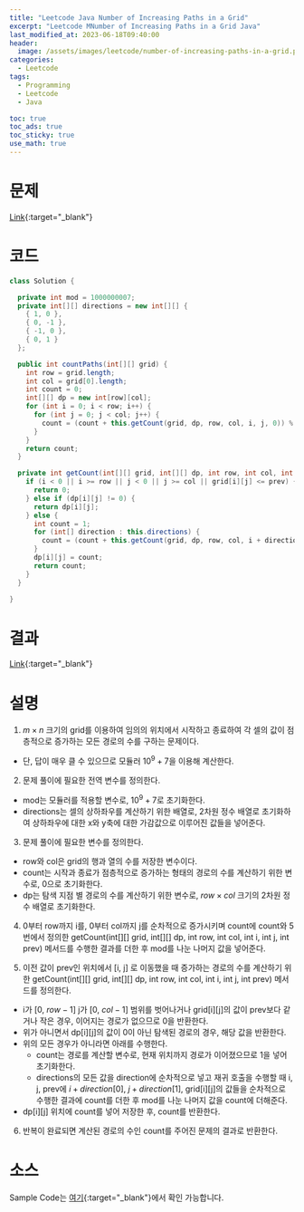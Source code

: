 ```yaml
---
title: "Leetcode Java Number of Increasing Paths in a Grid"
excerpt: "Leetcode MNumber of Increasing Paths in a Grid Java"
last_modified_at: 2023-06-18T09:40:00
header:
  image: /assets/images/leetcode/number-of-increasing-paths-in-a-grid.png
categories:
  - Leetcode
tags:
  - Programming
  - Leetcode
  - Java

toc: true
toc_ads: true
toc_sticky: true
use_math: true
---
```

# 문제
[Link](https://leetcode.com/problems/number-of-increasing-paths-in-a-grid){:target="_blank"}

# 코드
```java
class Solution {

  private int mod = 1000000007;
  private int[][] directions = new int[][] {
    { 1, 0 },
    { 0, -1 },
    { -1, 0 },
    { 0, 1 }
  };

  public int countPaths(int[][] grid) {
    int row = grid.length;
    int col = grid[0].length;
    int count = 0;
    int[][] dp = new int[row][col];
    for (int i = 0; i < row; i++) {
      for (int j = 0; j < col; j++) {
        count = (count + this.getCount(grid, dp, row, col, i, j, 0)) % this.mod;
      }
    }
    return count;
  }

  private int getCount(int[][] grid, int[][] dp, int row, int col, int i, int j, int prev) {
    if (i < 0 || i >= row || j < 0 || j >= col || grid[i][j] <= prev) {
      return 0;
    } else if (dp[i][j] != 0) {
      return dp[i][j];
    } else {
      int count = 1;
      for (int[] direction : this.directions) {
        count = (count + this.getCount(grid, dp, row, col, i + direction[0], j + direction[1], grid[i][j])) % this.mod;
      }
      dp[i][j] = count;
      return count;
    }
  }

}
```

# 결과
[Link](https://leetcode.com/problems/number-of-increasing-paths-in-a-grid/submissions/973652653/){:target="_blank"}

# 설명
1. $m \times n$ 크기의 grid를 이용하여 임의의 위치에서 시작하고 종료하여 각 셀의 값이 점층적으로 증가하는 모든 경로의 수를 구하는 문제이다.
- 단, 답이 매우 클 수 있으므로 모듈러 $10^9 + 7$을 이용해 계산한다.

2. 문제 풀이에 필요한 전역 변수를 정의한다.
- mod는 모듈러를 적용할 변수로, $10^9 +7$로 초기화한다.
- directions는 셀의 상하좌우를 계산하기 위한 배열로, 2차원 정수 배열로 초기화하여 상하좌우에 대한 x와 y축에 대한 가감값으로 이루어진 값들을 넣어준다.

3. 문제 풀이에 필요한 변수를 정의한다.
- row와 col은 grid의 행과 열의 수를 저장한 변수이다.
- count는 시작과 종료가 점층적으로 증가하는 형태의 경로의 수를 계산하기 위한 변수로, 0으로 초기화한다.
- dp는 탐색 지점 별 경로의 수를 계산하기 위한 변수로, $row \times col$ 크기의 2차원 정수 배열로 초기화한다.

4. 0부터 row까지 i를, 0부터 col까지 j를 순차적으로 증가시키며 count에 count와 5번에서 정의한 getCount(int[][] grid, int[][] dp, int row, int col, int i, int j, int prev) 메서드를 수행한 결과를 더한 후 mod를 나눈 나머지 값을 넣어준다.

5. 이전 값이 prev인 위치에서 [i, j] 로 이동했을 때 증가하는 경로의 수를 계산하기 위한 getCount(int[][] grid, int[][] dp, int row, int col, int i, int j, int prev) 메서드를 정의한다.
- i가 [0, $row - 1$] j가 [0, $col - 1$] 범위를 벗어나거나 grid[i][j]의 값이 prev보다 같거나 작은 경우, 이어지는 경로가 없으므로 0을 반환한다.
- 위가 아니면서 dp[i][j]의 값이 0이 아닌 탐색된 경로의 경우, 해당 값을 반환한다.
- 위의 모든 경우가 아니라면 아래를 수행한다.
  - count는 경로를 계산할 변수로, 현재 위치까지 경로가 이어졌으므로 1을 넣어 초기화한다.
  - directions의 모든 값을 direction에 순차적으로 넣고 재귀 호출을 수행할 때 i, j, prev에 $i + direction[0]$, $j + direction[1]$, grid[i][j]의 값들을 순차적으로 수행한 결과에 count를 더한 후 mod를 나눈 나머지 값을 count에 더해준다.
- dp[i][j] 위치에 count를 넣어 저장한 후, count를 반환한다.

6. 반복이 완료되면 계산된 경로의 수인 count를 주어진 문제의 결과로 반환한다.

# 소스
Sample Code는 [여기](https://github.com/GracefulSoul/leetcode/blob/master/src/main/java/gracefulsoul/problems/NumberOfIncreasingPathsInAGrid.java){:target="_blank"}에서 확인 가능합니다.